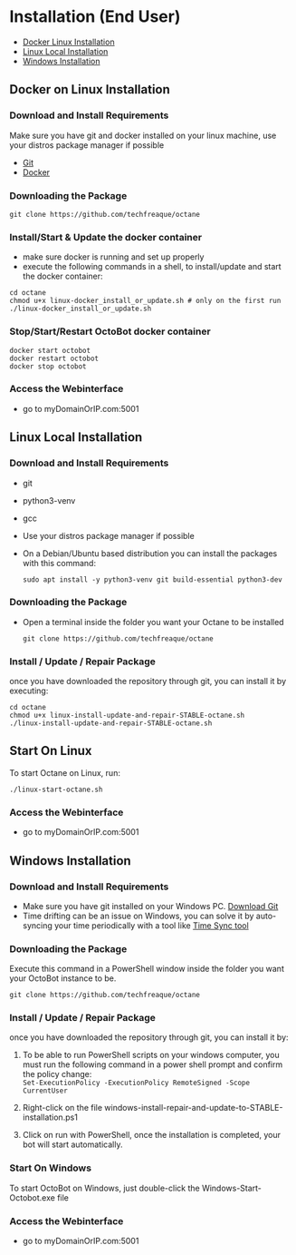 # Installation (End User)

* [Docker Linux Installation](installation-end-user.md#docker-on-linux-installation)
* [Linux Local Installation](installation-end-user.md#linux-local-installation)
* [Windows Installation](installation-end-user.md#windows-installation)

## Docker on Linux Installation

### Download and Install Requirements

Make sure you have git and docker installed on your linux machine, use your distros package manager if possible

* [Git](https://git-scm.com/downloads)
* [Docker](https://www.docker.com/products/docker-desktop/)

### Downloading the Package

```
git clone https://github.com/techfreaque/octane
```

### Install/Start & Update the docker container

* make sure docker is running and set up properly
* execute the following commands in a shell, to install/update and start the docker container:

```
cd octane
chmod u+x linux-docker_install_or_update.sh # only on the first run
./linux-docker_install_or_update.sh
```

### Stop/Start/Restart OctoBot docker container

```
docker start octobot
docker restart octobot
docker stop octobot
```

### Access the Webinterface
* go to myDomainOrIP.com:5001 

## Linux Local Installation

### Download and Install Requirements
* git
* python3-venv
* gcc

* Use your distros package manager if possible

* On a Debian/Ubuntu based distribution you can install the packages with this command:
    ```
    sudo apt install -y python3-venv git build-essential python3-dev
    ```

### Downloading the Package
 * Open a terminal inside the folder you want your Octane to be installed
    ```
    git clone https://github.com/techfreaque/octane
    ```

### Install / Update / Repair Package

once you have downloaded the repository through git, you can install it by executing:

```
cd octane
chmod u+x linux-install-update-and-repair-STABLE-octane.sh
./linux-install-update-and-repair-STABLE-octane.sh
```

## Start On Linux

To start Octane on Linux, run:
```
./linux-start-octane.sh
```
### Access the Webinterface
* go to myDomainOrIP.com:5001 
## Windows Installation

### Download and Install Requirements



* Make sure you have git installed on your Windows PC. [Download Git](https://git-scm.com/downloads)
* Time drifting can be an issue on Windows, you can solve it by auto-syncing your time periodically with a tool like [Time Sync tool](http://www.timesynctool.com/)

### Downloading the Package

Execute this command in a PowerShell window inside the folder you want your OctoBot instance to be.

```
git clone https://github.com/techfreaque/octane
```

### Install / Update / Repair Package

once you have downloaded the repository through git, you can install it by:
1. To be able to run PowerShell scripts on your windows computer, you must run the following command in a power shell prompt and confirm the policy change:\
```Set-ExecutionPolicy -ExecutionPolicy RemoteSigned -Scope CurrentUser```

1. Right-click on the file windows-install-repair-and-update-to-STABLE-installation.ps1
2. Click on run with PowerShell, once the installation is completed, your bot will start automatically.

### Start On Windows

To start OctoBot on Windows, just double-click the Windows-Start-Octobot.exe file

### Access the Webinterface
* go to myDomainOrIP.com:5001 
